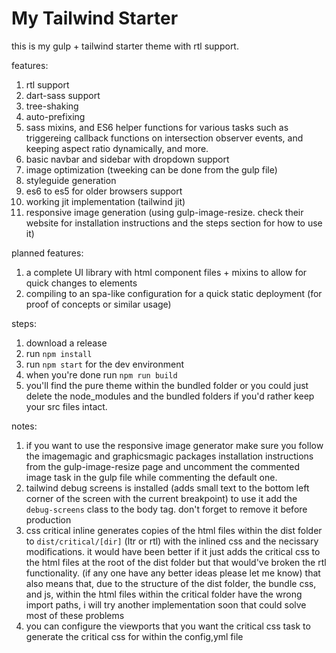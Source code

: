 # My Tailwind Starter
this is my gulp + tailwind starter theme with rtl support.

features:
1) rtl support
2) dart-sass support
3) tree-shaking
4) auto-prefixing
5) sass mixins, and ES6 helper functions for various tasks such as triggereing callback functions on intersection observer events, and keeping aspect ratio dynamically, and more.
6) basic navbar and sidebar with dropdown support
7) image optimization (tweeking can be done from the gulp file)
8) styleguide generation
9) es6 to es5 for older browsers support
10) working jit implementation (tailwind jit)
11) responsive image generation (using gulp-image-resize. check their website for installation instructions and the steps section for how to use it)

planned features:
1) a complete UI library with html component files + mixins to allow for quick changes to elements
2) compiling to an spa-like configuration for a quick static deployment (for proof of concepts or similar usage)

steps:
1) download a release
2) run `npm install`
3) run `npm start` for the dev environment
4) when you're done run `npm run build`
5) you'll find the pure theme within the bundled folder or you could just delete the node_modules and the bundled folders if you'd rather keep your src files intact.

notes:
1) if you want to use the responsive image generator make sure you follow the imagemagic and graphicsmagic packages installation instructions from the gulp-image-resize page and uncomment the commented image task in the gulp file while commenting the default one.
2) tailwind debug screens is installed (adds small text to the bottom left corner of the screen with the current breakpoint) to use it add the `debug-screens` class to the body tag. don't forget to remove it before production
3) css critical inline generates copies of the html files within the dist folder to `dist/critical/[dir]` (ltr or rtl) with the inlined css and the necissary modifications. it would have been better if it just adds the critical css to the html files at the root of the dist folder but that would've broken the rtl functionality. (if any one have any better ideas please let me know) that also means that, due to the structure of the dist folder, the bundle css, and js, within the html files within the critical folder have the wrong import paths, i will try another implementation soon that could solve most of these problems
4) you can configure the viewports that you want the critical css task to generate the critical css for within the config,yml file
